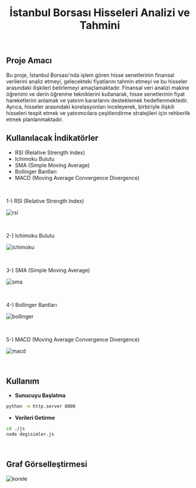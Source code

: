 <div align="center">
  <h1>İstanbul Borsası Hisseleri Analizi ve Tahmini</h1>
</div>

<br>



## Proje Amacı

Bu proje, İstanbul Borsası'nda işlem gören hisse senetlerinin finansal verilerini analiz etmeyi, gelecekteki fiyatlarını tahmin etmeyi ve bu hisseler arasındaki ilişkileri belirlemeyi amaçlamaktadır. Finansal veri analizi makine öğrenimi ve derin öğrenme tekniklerini kullanarak, hisse senetlerinin fiyat hareketlerini anlamak ve yatırım kararlarını desteklemek hedeflenmektedir. Ayrıca, hisseler arasındaki korelasyonları inceleyerek, birbiriyle ilişkili hisseleri tespit etmek ve yatırımcılara çeşitlendirme stratejileri için rehberlik etmek planlanmaktadır.

## Kullanılacak İndikatörler

- RSI (Relative Strength Index)
- Ichimoku Bulutu
- SMA (Simple Moving Average)
- Bollinger Bantları
- MACD (Moving Average Convergence Divergence)


<br>

1-) RSI (Relative Strength Index)


![rsi](https://github.com/Efe-Eroglu/Hisse_Fiyat_Tahmini/assets/95614657/818e08f5-50f5-4720-99b3-cf0cc8d3639f)

<br>

2-) Ichimoku Bulutu


![ichimoku](https://github.com/Efe-Eroglu/Hisse_Fiyat_Tahmini/assets/95614657/006565fa-be31-43ec-8cb1-ce29d8e3a824)

<br>


3-) SMA (Simple Moving Average)


![sma](https://github.com/Efe-Eroglu/Hisse_Fiyat_Tahmini/assets/95614657/5cf8f72d-7f51-4999-8226-758b0c2b1ef5)

<br>

4-) Bollinger Bantları


![bollinger](https://github.com/Efe-Eroglu/Hisse_Fiyat_Tahmini/assets/95614657/0d058676-52a3-4b81-9a8a-3cd380095961)

<br>

5-) MACD (Moving Average Convergence Divergence)


![macd](https://github.com/Efe-Eroglu/Hisse_Fiyat_Tahmini/assets/95614657/7780822a-dc9e-4591-92ef-0a77112b67fd)

<br>

## Kullanım

* **Sunucuyu Başlatma**
```bash
python -m http.server 8000
```

* **Verileri Getirme**
```bash
cd ./js
node degisimler.js
```


<br>


## Graf Görselleştirmesi


![korele](https://github.com/Efe-Eroglu/Hisse_Fiyat_Tahmini/assets/95614657/1d7306b5-363d-4575-be95-a9147ef23d70)






